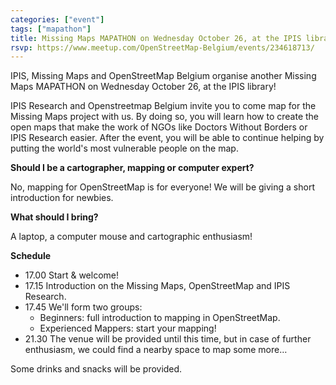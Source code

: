 ```yaml
---
categories: ["event"]
tags: ["mapathon"]
title: Missing Maps MAPATHON on Wednesday October 26, at the IPIS library! 
rsvp: https://www.meetup.com/OpenStreetMap-Belgium/events/234618713/
---
```

IPIS, Missing Maps and OpenStreetMap Belgium organise another Missing Maps MAPATHON on Wednesday October 26, at the IPIS library!

IPIS Research and Openstreetmap Belgium invite you to come map for the Missing Maps project with us. By doing so, you will learn how to create the open maps that make the work of NGOs like Doctors Without Borders or IPIS Research easier. After the event, you will be able to continue helping by putting the world's most vulnerable people on the map.

**Should I be a cartographer, mapping or computer expert?**

No, mapping for OpenStreetMap is for everyone! We will be giving a short introduction for newbies.

**What should I bring?**

A laptop, a computer mouse and cartographic enthusiasm!

**Schedule**

- 17.00 Start & welcome!
- 17.15 Introduction on the Missing Maps, OpenStreetMap and IPIS Research.
- 17.45 We'll form two groups:
  - Beginners: full introduction to mapping in OpenStreetMap.
  - Experienced Mappers: start your mapping!
- 21.30 The venue will be provided until this time, but in case of further enthusiasm, we could find a nearby space to map some more…

Some drinks and snacks will be provided.
